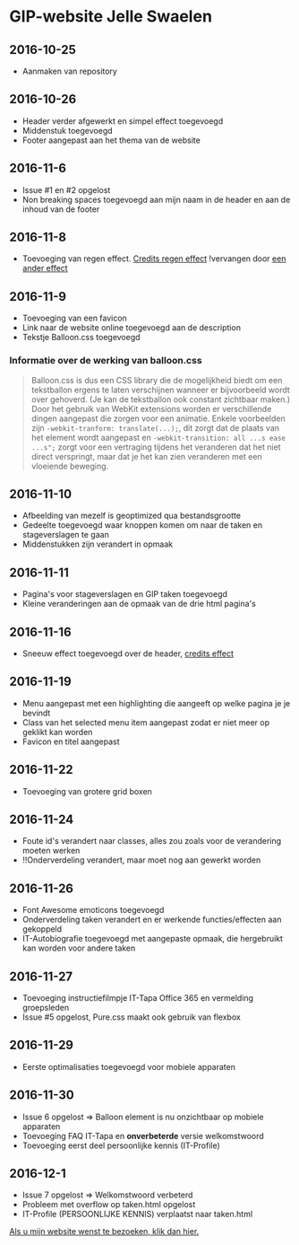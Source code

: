 # GIP-website Jelle Swaelen

## 2016-10-25

+ Aanmaken van repository

## 2016-10-26

+ Header verder afgewerkt en simpel effect toegevoegd
+ Middenstuk toegevoegd
+ Footer aangepast aan het thema van de website

## 2016-11-6

+ Issue  #1 en #2 opgelost
+ Non breaking spaces toegevoegd aan mijn naam in de header en aan de inhoud van de footer

## 2016-11-8

+ Toevoeging van regen effect. [Credits regen effect](https://codepen.io/alemesre/pen/hAxGg) !vervangen door [een ander effect](https://codepen.io/NickyCDK/pen/AIonk)

## 2016-11-9

+ Toevoeging van een favicon
+ Link naar de website online toegevoegd aan de description
+ Tekstje Balloon.css toegevoegd

### Informatie over de werking van balloon.css

> Balloon.css is dus een CSS library die de mogelijkheid biedt om een tekstballon ergens te laten verschijnen wanneer er bijvoorbeeld wordt over gehoverd. (Je kan de tekstballon ook constant zichtbaar maken.)
Door het gebruik van WebKit extensions worden er verschillende dingen aangepast die zorgen voor een animatie. Enkele voorbeelden zijn `-webkit-tranform: translate(...);`, dit zorgt dat de plaats van het element wordt aangepast en `-webkit-transition: all ...s ease ...s";` zorgt voor een vertraging tijdens het veranderen dat het niet direct verspringt, maar dat je het kan zien veranderen met een vloeiende beweging.

## 2016-11-10

+ Afbeelding van mezelf is geoptimized qua bestandsgrootte
+ Gedeelte toegevoegd waar knoppen komen om naar de taken en stageverslagen te gaan
+ Middenstukken zijn verandert in opmaak

## 2016-11-11

+ Pagina's voor stageverslagen en GIP taken toegevoegd
+ Kleine veranderingen aan de opmaak van de drie html pagina's

## 2016-11-16

+ Sneeuw effect toegevoegd over de header, [credits effect](https://codepen.io/NickyCDK/pen/AIonk)

## 2016-11-19

+ Menu aangepast met een highlighting die aangeeft op welke pagina je je bevindt
+ Class van het selected menu item aangepast zodat er niet meer op geklikt kan worden
+ Favicon en titel aangepast

## 2016-11-22

+ Toevoeging van grotere grid boxen

## 2016-11-24

+ Foute id's verandert naar classes, alles zou zoals voor de verandering moeten werken
+ !!Onderverdeling verandert, maar moet nog aan gewerkt worden

## 2016-11-26

+ Font Awesome emoticons toegevoegd
+ Onderverdeling taken verandert en er werkende functies/effecten aan gekoppeld
+ IT-Autobiografie toegevoegd met aangepaste opmaak, die hergebruikt kan worden voor andere taken

## 2016-11-27

+ Toevoeging instructiefilmpje IT-Tapa Office 365 en vermelding groepsleden
+ Issue #5 opgelost, Pure.css maakt ook gebruik van flexbox

## 2016-11-29

+ Eerste optimalisaties toegevoegd voor mobiele apparaten

## 2016-11-30

+ Issue 6 opgelost => Balloon element is nu onzichtbaar op mobiele apparaten
+ Toevoeging FAQ IT-Tapa en __onverbeterde__ versie welkomstwoord
+ Toevoeging eerst deel persoonlijke kennis (IT-Profile)

## 2016-12-1

+ Issue 7 opgelost => Welkomstwoord verbeterd
+ Probleem met overflow op taken.html opgelost
+ IT-Profile (PERSOONLIJKE KENNIS) verplaatst naar taken.html

[Als u mijn website wenst te bezoeken, klik dan hier.](https://jelles-immalle.github.io)
